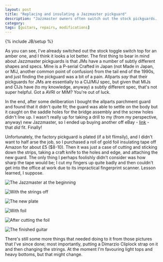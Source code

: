 ```yaml
---
layout: post
title: "Replacing and insulating a Jazzmaster pickguard"
description: "Jazzmaster owners often switch out the stock pickguards. Here's how to do that and foil insulate a cheap replacement."
category: 
tags: [guitars, repairs, modifications]
---
```

{% include JB/setup %}

As you can see, I've already switched out the stock toggle switch top for an amber one, and I think it looks a lot better. The first thing to bear in mind about Jazzmaster pickguards is that JMs have a number of subtly different shapes and specs. Mine is a P-serial Crafted in Japan (not Made in Japan, or MIJ, another common point of confusion) from the tail end of the 1990s, and just finding the pickguard was a bit of a pain. Allparts _say_ that their pickguards for JMs are essentially to a CIJ/MIJ spec, but given that MIJs and CIJs have (to my knowledge, anyway) a subtly different spec, that's not super helpful. Got a AVRI or MIM? You're out of luck. 

In the end, after some deliberation I bought the allparts parchment guard and found that it didn't quite fit; the guard was able to settle on the body but it caught on the saddle holes for the bridge assembly and the screw holes didn't line up. I wasn't really up for taking a drill to my (from my perspective, anyway) new Jazzmaster, so I ended up buying another off eBay - [link](http://www.ebay.co.uk/itm/111808862246) - that _did_ fit. Finally! 

Unfortunately, the factory pickguard is plated (if a bit flimsily), and I didn't want to half arse the job, so I purchased a roll of gold foil insulating tape off Amazon for about £5 ($8-10). Then it was just a case of cutting and sticking down the strips, taking a craft knife to the holes and edge, and attaching the new guard. The only thing I perhaps foolishly didn't consider was how sharp the tape would be; I cut my fingers up quite badly and then couldn't get into the office at work due to its impractical fingerprint scanner. Lesson learned, I suppose.

![The Jazzmaster at the beginning](https://raw.githubusercontent.com/the-frey/the-frey.github.com/master/assets/images/start.JPG)

![With the strings off](https://raw.githubusercontent.com/the-frey/the-frey.github.com/master/assets/images/stringsoff.JPG)

![The new plate](https://raw.githubusercontent.com/the-frey/the-frey.github.com/master/assets/images/newplate.JPG)

![With foil](https://raw.githubusercontent.com/the-frey/the-frey.github.com/master/assets/images/withfoil.JPG)

![After cutting the foil](https://raw.githubusercontent.com/the-frey/the-frey.github.com/master/assets/images/aftercut.JPG)

![The finished guitar](https://raw.githubusercontent.com/the-frey/the-frey.github.com/master/assets/images/finished.JPG)

There's still some more things that needed doing to it from those pictures that I've since done; most importantly, putting a Dimarzio Cliplock strap on it and then changing the strings. At the moment I'm favouring light tops and heavy bottoms, but that might change.
